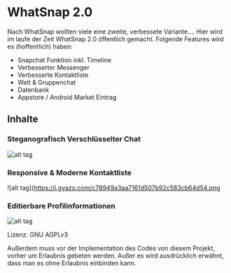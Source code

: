 # WhatSnap 2.0

Nach WhatSnap wollten viele eine zweite, verbessete Variante....
Hier wird im laufe der Zeit WhatSnap 2.0 öffentlich gemacht.
Folgende Features wird es (hoffentlich) haben:
 - Snapchat Funktion inkl. Timeline
 - Verbesserter Messenger
 - Verbesserte Kontaktliste
 - Welt & Gruppenchat
 - Datenbank
 - Appstore / Android Market Eintrag
 
## Inhalte ##

### Steganografisch Verschlüsselter Chat ###
![alt tag](https://i.gyazo.com/d80ca2dc25b198fe76fad441a25e72d2.png)

### Responsive & Moderne Kontaktliste ###
![alt tag](https://i.gyazo.com/c78949a3aa7161d507b92c583cb64d54.png

### Editierbare Profilinformationen ###
![alt tag](https://i.gyazo.com/77ec787ccb1eee0db8f6edc6fd1fb88c.png)


Lizenz: GNU AGPLv3

Außerdem muss vor der Implementation des Codes von diesem Projekt,
vorher um Erlaubnis gebeten werden. Außer es wird ausdrücklich erwähnt,
dass man es ohne Erlaubnis einbinden kann.
